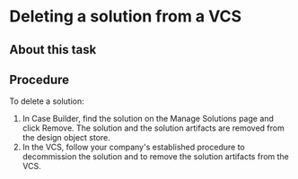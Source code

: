 # Deleting a solution from a VCS

## About this task

## Procedure

To delete a solution:

1. In Case Builder, find the solution on the Manage
Solutions page and click Remove.
The solution and the solution artifacts are removed from the design object
store.
2. In the VCS, follow your company's established procedure to decommission the solution and to
remove the solution artifacts from the VCS.